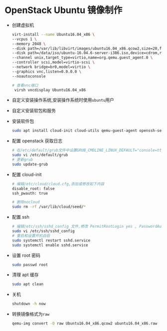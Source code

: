 # OpenStack Ubuntu 镜像制作

- 创建虚拟机

  ```bash
  virt-install --name Ubuntu16.04_x86 \
  --vcpus 1 \
  --memory 2048 \
  --disk path=/var/lib/libvirt/images/ubuntu16.04_x86.qcow2,size=20,format=qcow2,bus=scsi \
  --disk path=/data/iso/ubuntu-16.04.6-server-i386.iso,device=cdrom,readonly=on \
  --channel unix,target_type=virtio,name=org.qemu.guest_agent.0 \
  --controller scsi,model=virtio-scsi \
  --network bridge=br0,model=virtio \
  --graphics vnc,listen=0.0.0.0 \
  --noautoconsole

  # 查看vnc端口
   virsh vncdisplay Ubuntu16.04_x86
  ```

- 自定义安装操作系统,安装操作系统时使用`ubuntu`用户

- 自定义安装软包和服务

- 安装软件包

  ```bash
  sudo apt install cloud-init cloud-utils qemu-guest-agent openssh-server
  ```

- 配置 openstack 获取日志

  ```bash
  # 在/etc/default/grub文件中设置GRUB_CMDLINE_LINUX_DEFAULT="console=tty0 console=ttyS0,115200n8"
  sudo vi /etc/default/grub
  # 更新grub
  sudo update-grub
  ```

- 配置 cloud-init

  ```bash
  # 编辑/etc/cloud/cloud.cfg,添加或修改如下内容
  disable_root: false
  ssh_pwauth: true

  # 删除nocloud
  sudo rm -rf /var/lib/cloud/seed/*
  ```

- 配置 ssh

  ```bash
  # 编辑/etc/ssh/sshd_config 文件,修改 PermitRootLogin yes , PasswordAuthentication yes
  sudo vi /etc/ssh/sshd_config
  # 重启和设置开机自启
  sudo systemctl restart sshd.service
  sudo systemctl enable sshd.service
  ```

- 设置 root 密码

  ```bash
  sudo passwd root
  ```

- 清理 apt 缓存

  ```bash
  sudo apt clean
  ```

- 关机

  ```bash
  shutdown -h now
  ```

- 转换镜像格式为`raw`

  ```bash
  qemu-img convert -O raw Ubuntu16.04_x86.qcow2 ubuntu16.04_x86.raw
  ```
